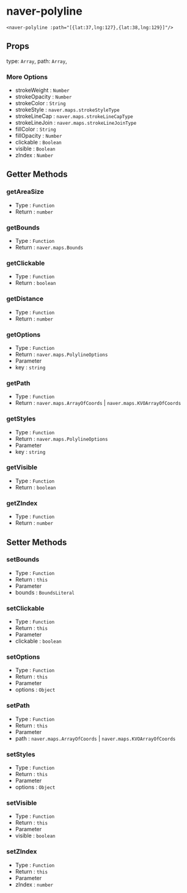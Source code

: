 # naver-polyline
```vue
<naver-polyline :path="[{lat:37,lng:127},{lat:38,lng:129}]"/>
```
## Props
type: `Array`,
path: `Array`,
### More Options
* strokeWeight : `Number`
* strokeOpacity : `Number`
* strokeColor : `String`
* strokeStyle : `naver.maps.strokeStyleType`
* strokeLineCap : `naver.maps.strokeLineCapType`
* strokeLineJoin : `naver.maps.strokeLineJoinType`
* fillColor : `String`
* fillOpacity : `Number`
* clickable : `Boolean`
* visible : `Boolean`
* zIndex : `Number`

## Getter Methods

### getAreaSize
* Type : `Function`
* Return : `number`

### getBounds
* Type : `Function`
* Return : `naver.maps.Bounds`

### getClickable
* Type : `Function`
* Return : `boolean`

### getDistance
* Type : `Function`
* Return : `number`

### getOptions
* Type : `Function`
* Return : `naver.maps.PolylineOptions`
* Parameter
 * key : `string`  

### getPath
* Type : `Function`
* Return : `naver.maps.ArrayOfCoords` | `naver.maps.KVOArrayOfCoords`

### getStyles
* Type : `Function`
* Return : `naver.maps.PolylineOptions`
* Parameter
 * key : `string` 

### getVisible
* Type : `Function`
* Return : `boolean`

### getZIndex
* Type : `Function`
* Return : `number`

## Setter Methods

### setBounds
* Type : `Function`
* Return : `this`
* Parameter
 * bounds : `BoundsLiteral`

### setClickable
* Type : `Function`
* Return : `this`
* Parameter
 * clickable : `boolean`

### setOptions
* Type : `Function`
* Return : `this`
* Parameter
 * options : `Object`

### setPath
* Type : `Function`
* Return : `this`
* Parameter
 * path : `naver.maps.ArrayOfCoords` | `naver.maps.KVOArrayOfCoords`
 
### setStyles
* Type : `Function`
* Return : `this`
* Parameter
 * options : `Object` 

### setVisible
* Type : `Function`
* Return : `this`
* Parameter
 * visible : `boolean`
 
### setZIndex
* Type : `Function`
* Return : `this`
* Parameter
 * zIndex : `number` 

